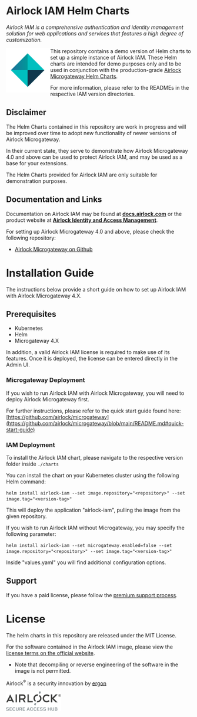 # Airlock IAM Helm Charts

*Airlock IAM is a comprehensive authentication and identity management solution for web applications and services that features a high degree of customization.*

<picture>
<img alt="Airlock IAM" src="https://raw.githubusercontent.com/airlock/iam-helm-charts/main/media/Airlock_IAM_Icon.svg" align="left" width="120">
</picture>

This repository contains a demo version of Helm charts to set up a simple instance of Airlock IAM. These Helm charts are intended for demo purposes only and to be used in conjunction with the production-grade [Airlock Microgateway Helm Charts](https://github.com/airlock/iam-microgateway-template-charts/tree/main). 

For more information, please refer to the READMEs in the respective IAM version directories.

## Disclaimer

The Helm Charts contained in this repository are work in progress and will be improved over time to adopt new functionality of newer versions of Airlock Microgateway.

In their current state, they serve to demonstrate how Airlock Microgateway 4.0 and above can be used to protect Airlock IAM,
and may be used as a base for your extensions.

The Helm Charts provided for Airlock IAM are only suitable for demonstration purposes.

## Documentation and Links

Documentation on Airlock IAM may be found at **[docs.airlock.com](https://docs.airlock.com/iam/latest/)** or the product website at **[Airlock Identity and Access Management](https://www.airlock.com/en/secure-access-hub/components/iam)**.

For setting up Airlock Microgateway 4.0 and above, please check the following repository:

* [Airlock Microgateway on Github](https://github.com/airlock/iam-microgateway-template-charts)

# Installation Guide

The instructions below provide a short guide on how to set up Airlock IAM with Airlock Microgateway 4.X.

## Prerequisites

* Kubernetes
* Helm
* Microgateway 4.X

In addition, a valid Airlock IAM license is required to make use of its features. Once it is deployed, the license can be entered directly in the Admin UI.

### Microgateway Deployment

If you wish to run Airlock IAM with Airlock Microgateway, you will need to deploy Airlock Microgateway first.

For further instructions, please refer to the quick start guide found here: [https://github.com/airlock/microgateway](https://github.com/airlock/microgateway/blob/main/README.md#quick-start-guide)

### IAM Deployment

To install the Airlock IAM chart, please navigate to the respective version folder inside `./charts`

You can install the chart on your Kubernetes cluster using the following Helm command:

```
helm install airlock-iam --set image.repository="<repository>" --set image.tag="<version-tag>" 
```

This will deploy the application "airlock-iam", pulling the image from the given repository.

If you wish to run Airlock IAM without Microgateway, you may specify the following parameter:

```
helm install airlock-iam --set microgateway.enabled=false --set image.repository="<repository>" --set image.tag="<version-tag>" 
```

Inside "values.yaml" you will find additional configuration options.

## Support

If you have a paid license, please follow the [premium support process](https://techzone.ergon.ch/support-process).

# License
The helm charts in this repository are released under the MIT License.

For the software contained in the Airlock IAM image, please view the [license terms on the official website](https://www.airlock.com/en/airlock-license).
* Note that decompiling or reverse engineering of the software in the image is not permitted.

Airlock<sup>&#174;</sup> is a security innovation by [ergon](https://www.ergon.ch/en)

<!-- Airlock SAH Logo (different image for light/dark mode) -->
<a href="https://www.airlock.com/en/secure-access-hub/">
<picture>
    <source media="(prefers-color-scheme: dark)"
        srcset="https://raw.githubusercontent.com/airlock/iam-helm-charts/main/media/Airlock_Logo_Negative.png">
    <source media="(prefers-color-scheme: light)"
        srcset="https://raw.githubusercontent.com/airlock/iam-helm-charts/main/media/Airlock_Logo.png">
    <img alt="Airlock Secure Access Hub" src="https://raw.githubusercontent.com/airlock/iam-helm-charts/main/media/Airlock_Logo.png" width="150">
</picture>
</a>
